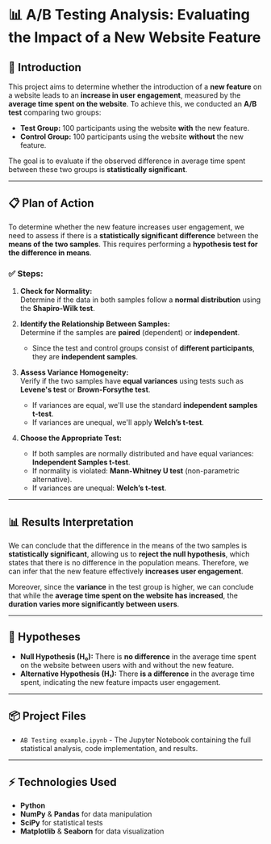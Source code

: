 # 📊 A/B Testing Analysis: Evaluating the Impact of a New Website Feature

## 🚀 Introduction

This project aims to determine whether the introduction of a **new feature** on a website leads to an **increase in user engagement**, measured by the **average time spent on the website**. To achieve this, we conducted an **A/B test** comparing two groups:

- **Test Group:** 100 participants using the website **with** the new feature.
- **Control Group:** 100 participants using the website **without** the new feature.

The goal is to evaluate if the observed difference in average time spent between these two groups is **statistically significant**.

---

## 📋 Plan of Action

To determine whether the new feature increases user engagement, we need to assess if there is a **statistically significant difference** between the **means of the two samples**. This requires performing a **hypothesis test for the difference in means**.

### ✅ Steps:

1. **Check for Normality:**  
   Determine if the data in both samples follow a **normal distribution** using the **Shapiro-Wilk test**.

2. **Identify the Relationship Between Samples:**  
   Determine if the samples are **paired** (dependent) or **independent**.  
   - Since the test and control groups consist of **different participants**, they are **independent samples**.

3. **Assess Variance Homogeneity:**  
   Verify if the two samples have **equal variances** using tests such as **Levene's test** or **Brown-Forsythe test**.  
   - If variances are equal, we'll use the standard **independent samples t-test**.  
   - If variances are unequal, we'll apply **Welch’s t-test**.

4. **Choose the Appropriate Test:**  
   - If both samples are normally distributed and have equal variances: **Independent Samples t-test**.  
   - If normality is violated: **Mann-Whitney U test** (non-parametric alternative).  
   - If variances are unequal: **Welch’s t-test**.

---

## 📊 Results Interpretation

We can conclude that the difference in the means of the two samples is **statistically significant**, allowing us to **reject the null hypothesis**, which states that there is no difference in the population means. Therefore, we can infer that the new feature effectively **increases user engagement**.

Moreover, since the **variance** in the test group is higher, we can conclude that while the **average time spent on the website has increased**, the **duration varies more significantly between users**.

---

## 🧪 Hypotheses

- **Null Hypothesis (H₀):** There is **no difference** in the average time spent on the website between users with and without the new feature.  
- **Alternative Hypothesis (H₁):** There **is a difference** in the average time spent, indicating the new feature impacts user engagement.

---

## 📦 Project Files

- `AB Testing example.ipynb` - The Jupyter Notebook containing the full statistical analysis, code implementation, and results.

---

## ⚡ Technologies Used

- **Python**
- **NumPy** & **Pandas** for data manipulation
- **SciPy** for statistical tests
- **Matplotlib** & **Seaborn** for data visualization
